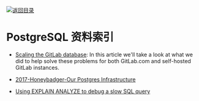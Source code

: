 [![返回目录](https://parg.co/UGo)](https://github.com/wxyyxc1992/Awesome-Reference) 
 
 
 

# PostgreSQL 资料索引

- [Scaling the GitLab database](http://hn.premii.com/#/article/15586488):  In this article we'll take a look at what we did to help solve these problems for both GitLab.com and self-hosted GitLab instances.

- [2017-Honeybadger-Our Postgres Infrastructure](http://blog.honeybadger.io/our-postgres-infrastructure/)

- [Using EXPLAIN ANALYZE to debug a slow SQL query](http://6me.us/VBTwlM)